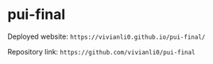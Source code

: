 # pui-final

Deployed website: `https://vivianli0.github.io/pui-final/`

Repository link: `https://github.com/vivianli0/pui-final`
